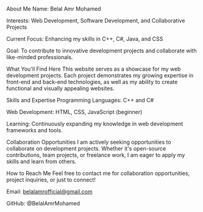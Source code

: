 About Me
Name: Belal Amr Mohamed

Interests: Web Development, Software Development, and Collaborative Projects

Current Focus: Enhancing my skills in C++, C#, Java, and CSS

Goal: To contribute to innovative development projects and collaborate with like-minded professionals.

What You'll Find Here
This website serves as a showcase for my web development projects. Each project demonstrates my growing expertise in front-end and back-end technologies, as well as my ability to create functional and visually appealing websites.

Skills and Expertise
Programming Languages: C++ and C#

Web Development: HTML, CSS, JavaScript (beginner)

Learning: Continuously expanding my knowledge in web development frameworks and tools.

Collaboration Opportunities
I am actively seeking opportunities to collaborate on development projects. Whether it's open-source contributions, team projects, or freelance work, I am eager to apply my skills and learn from others.

How to Reach Me
Feel free to contact me for collaboration opportunities, project inquiries, or just to connect!

Email: belalamrofficial@gmail.com

GitHub: @BelalAmrMohamed
